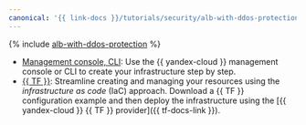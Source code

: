 ```yaml
---
canonical: '{{ link-docs }}/tutorials/security/alb-with-ddos-protection'
---
```


{% include [alb-with-ddos-protection](../../../_tutorials/security/alb-with-ddos-protection.md) %}

* [Management console, CLI](console.md): Use the {{ yandex-cloud }} management console or CLI to create your infrastructure step by step.
* [{{ TF }}](terraform.md): Streamline creating and managing your resources using the _infrastructure as code_ (IaC) approach. Download a {{ TF }} configuration example and then deploy the infrastructure using the [{{ yandex-cloud }} {{ TF }} provider]({{ tf-docs-link }}).
